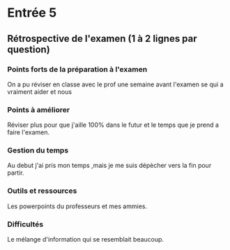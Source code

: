 # Entrée 5
## Rétrospective de l'examen (1 à 2 lignes par question)

### Points forts de la préparation à l'examen
On a pu réviser en classe avec le prof une semaine avant l'examen se qui a vraiment aider et nous 

### Points à améliorer
Réviser plus pour que j'aille 100% dans le futur et le temps que je prend a faire l'examen.

### Gestion du temps
Au debut j'ai pris mon temps ,mais je me suis dépècher vers la fin pour partir.

### Outils et ressources
Les powerpoints du professeurs et mes ammies.

### Difficultés
Le mélange d'information qui se resemblait beaucoup.

